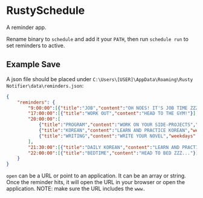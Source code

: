 # RustySchedule

A reminder app.

Rename binary to `schedule` and add it your `PATH`, then run `schedule run` to set reminders to active.

## Example Save
A json file should be placed under `C:\Users\[USER]\AppData\Roaming\Rusty Notifier\data\reminders.json`:
```json
{
    "reminders": {
        "9:00:00":[{"title":"JOB","content":"OH NOES! IT'S JOB TIME ZZZ..."}],
        "17:00:00":[{"title":"WORK OUT","content":"HEAD TO THE GYM!"}],
        "20:00:00":[
            {"title":"PROGRAM","content":"WORK ON YOUR SIDE-PROJECTS","weekdays":["Mon", "Thu"]},
            {"title":"KOREAN","content":"LEARN AND PRACTICE KOREAN","weekdays":["Tue", "Fri", "Sun"],"open":"C:\\Users\\[USER]\\AppData\\Roaming\\Microsoft\\Windows\\Start Menu\\Programs\\Anki.lnk"},
            {"title":"WRITING","content":"WRITE YOUR NOVEL","weekdays":["Wed", "Sat"]}
        ],
        "21:30:00":[{"title":"DAILY KOREAN","content":"LEARN AND PRACTICE KOREAN","open":"C:\\Users\\[USER]\\AppData\\Roaming\\Microsoft\\Windows\\Start Menu\\Programs\\Anki.lnk"}],
        "22:00:00":[{"title":"BEDTIME","content":"HEAD TO BED ZZZ..."}]
    }
}
```

`open` can be a URL or point to an application. It can be an array or string.
Once the reminder hits, it will open the URL in your browser or open the application.
NOTE: make sure the URL includes the `www.`
